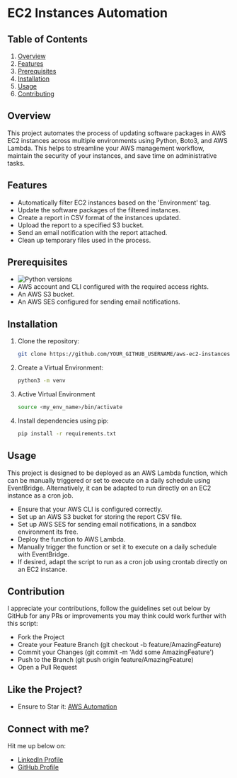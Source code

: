# EC2 Instances Automation

## Table of Contents
1. [Overview](#Overview)
2. [Features](#Features)
3. [Prerequisites](#Prerequisites)
4. [Installation](#Installation)
5. [Usage](#Usage)
6. [Contributing](#Contributing)

## Overview
This project automates the process of updating software packages in AWS EC2 instances across multiple environments using Python, Boto3, and AWS Lambda. This helps to streamline your AWS management workflow, maintain the security of your instances, and save time on administrative tasks.

## Features
- Automatically filter EC2 instances based on the 'Environment' tag.
- Update the software packages of the filtered instances.
- Create a report in CSV format of the instances updated.
- Upload the report to a specified S3 bucket.
- Send an email notification with the report attached.
- Clean up temporary files used in the process.


## Prerequisites
- ![Python versions](https://img.shields.io/badge/Python-3.6%20|%203.7%20|%203.8%20|%203.9|%203.10|%203.11-blue)
- AWS account and CLI configured with the required access rights.
- An AWS S3 bucket.
- An AWS SES configured for sending email notifications.

## Installation
1. Clone the repository:
   ```bash
   git clone https://github.com/YOUR_GITHUB_USERNAME/aws-ec2-instances-automation
2. Create a Virtual Environment:
    ```bash
    python3 -m venv
3. Active Virtual Environment
    ```bash
    source <my_env_name>/bin/activate
4. Install dependencies using pip:
    ```bash
    pip install -r requirements.txt

## Usage
This project is designed to be deployed as an AWS Lambda function, which can be manually triggered or set to execute on a daily schedule using EventBridge. Alternatively, it can be adapted to run directly on an EC2 instance as a cron job.

- Ensure that your AWS CLI is configured correctly.
- Set up an AWS S3 bucket for storing the report CSV file.
- Set up AWS SES for sending email notifications, in a sandbox environment its free.
- Deploy the function to AWS Lambda.
- Manually trigger the function or set it to execute on a daily schedule with EventBridge.
- If desired, adapt the script to run as a cron job using crontab directly on an EC2 instance.

## Contribution
I appreciate your contributions, follow the guidelines set out below by GitHub for any PRs or improvements you may think could work further with this script:

- Fork the Project
- Create your Feature Branch (git checkout -b feature/AmazingFeature)
- Commit your Changes (git commit -m 'Add some AmazingFeature')
- Push to the Branch (git push origin feature/AmazingFeature)
- Open a Pull Request

## Like the Project?
- Ensure to Star it: [AWS Automation](https://github.com/whussain7/aws-automation)

## Connect with me?

Hit me up below on:
- [LinkedIn Profile](https://www.linkedin.com/in/wahab-hussain-479543182/)
- [GitHub Profile](https://github.com/whussain7)

